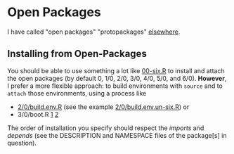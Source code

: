 # Open Packages

I have called "open packages" "protopackages"
[elsewhere](https://github.com/dmparrishphd/tRivia/blob/master/Files/3/0/protopackages.md).

## Installing from Open-Packages

You should be able to use something a lot like [00-six.R](https://github.com/dmparrishphd/neatOveRse/blob/master/Files/2/0/00-six.R) to install and attach the open packages
(by default 0, 1/0, 2/0, 3/0, 4/0, 5/0, and 6/0).
**However**, I prefer a more flexible approach:
to build environments with `source` and to `attach` those environments,
using a process like

 - [2/0/build.env.R](https://github.com/dmparrishphd/neatOveRse/blob/master/Files/2/0/build.env.R)
(see the example
[2/0/build.env.un-six.R](https://github.com/dmparrishphd/neatOveRse/blob/master/Files/2/0/build.env.un-six.R))
or
 - 3/0/boot.R
 [1](https://github.com/dmparrishphd/neatOveRse/blob/master/Files/3/0/boot.md)
 [2](https://github.com/dmparrishphd/neatOveRse/blob/master/Files/3/0/boot.R)

The order of installation you specify should respect the _imports_ and _depends_
(see the DESCRIPTION and NAMESPACE files of the package[s] in question).
